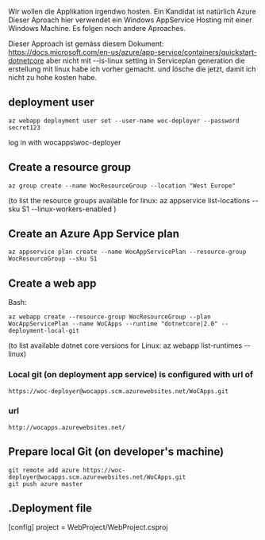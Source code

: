Wir wollen die Applikation irgendwo hosten.
Ein Kandidat ist natürlich Azure
Dieser Aproach hier verwendet ein Windows AppService Hosting mit einer Windows Machine.
Es folgen noch andere Aproaches.

Dieser Approach ist gemäss diesem Dokument: https://docs.microsoft.com/en-us/azure/app-service/containers/quickstart-dotnetcore
aber nicht mit --is-linux setting in Serviceplan generation
die erstellung mit linux habe ich vorher gemacht. und lösche die jetzt, damit ich nicht zu hohe kosten habe.


## deployment user
```
az webapp deployment user set --user-name woc-deployer --password secret123
```
log in with wocapps\woc-deployer

## Create a resource group
```
az group create --name WocResourceGroup --location "West Europe"
```
(to list the resource groups available for linux: az appservice list-locations --sku S1 --linux-workers-enabled )

## Create an Azure App Service plan
```
az appservice plan create --name WocAppServicePlan --resource-group WocResourceGroup --sku S1
```


## Create a web app
Bash:
```
az webapp create --resource-group WocResourceGroup --plan WocAppServicePlan --name WoCApps --runtime "dotnetcore|2.0" --deployment-local-git
```
(to list available dotnet core versions for Linux:  az webapp list-runtimes --linux)

### Local git (on deployment app service) is configured with url of
    https://woc-deployer@wocapps.scm.azurewebsites.net/WoCApps.git

### url
    http://wocapps.azurewebsites.net/

## Prepare local Git (on developer's machine)
```Shell Session
git remote add azure https://woc-deployer@wocapps.scm.azurewebsites.net/WoCApps.git
git push azure master
```

## .Deployment file
[config]
project = WebProject/WebProject.csproj